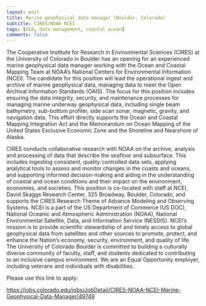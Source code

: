 ```yaml
---
layout: post
title: Marine geophysical data manager (Boulder, Colorado)
subtitle: CIRES/NOAA NCEI 
tags: [USA, data management, coastal ocean]
comments: false
---
```

The Cooperative Institute for Research in Environmental Sciences (CIRES) at the University of Colorado in Boulder has an opening for an experienced marine geophysical data manager working with the Ocean and Coastal Mapping Team at NOAA’s National Centers for Environmental Information (NCEI). The candidate for this position will lead the operational ingest and archive of marine geophysical data, managing data to meet the Open Archival Information Standards (OAIS). The focus for this position includes ensuring the data integrity, security, and maintenance processes for managing marine underway geophysical data, including single beam bathymetry, sub-bottom profiler, side scan sonar, magnetic, gravity, and navigation data. This effort directly supports the Ocean and Coastal Mapping Integration Act and the Memorandum on Ocean Mapping of the United States Exclusive Economic Zone and the Shoreline and Nearshore of Alaska.

CIRES conducts collaborative research with NOAA on the archive, analysis and processing of data that describe the seafloor and subsurface. This includes ingesting consistent, quality controlled data sets, applying analytical tools to assess and monitor changes in the coasts and oceans, and supporting informed decision-making and aiding in the understanding of coastal and ocean conditions and their impact on the environment, economies, and societies. This position is co-located with staff at NCEI, David Skaggs Research Center, 325 Broadway, Boulder, Colorado, and supports the CIRES Research Theme of Advance Modeling and Observing Systems. NCEI is a part of the US Department of Commerce (US DOC), National Oceanic and Atmospheric Administration (NOAA), National Environmental Satellite, Data, and Information Service (NESDIS). NCEI’s mission is to provide scientific stewardship of and timely access to global geophysical data from satellites and other sources to promote, protect, and enhance the Nation’s economy, security, environment, and quality of life.
The University of Colorado Boulder is committed to building a culturally diverse community of faculty, staff, and students dedicated to contributing to an inclusive campus environment. We are an Equal Opportunity employer, including veterans and individuals with disabilities.

Please use this link to apply:

https://jobs.colorado.edu/jobs/JobDetail/CIRES-NOAA-NCEI-Marine-Geophysical-Data-Manager/49749
